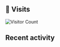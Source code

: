 ## 👀 Visits
![Visitor Count](https://profile-counter.glitch.me/ifndev/count.svg)

## Recent activity
<!--START_SECTION:activity-->
